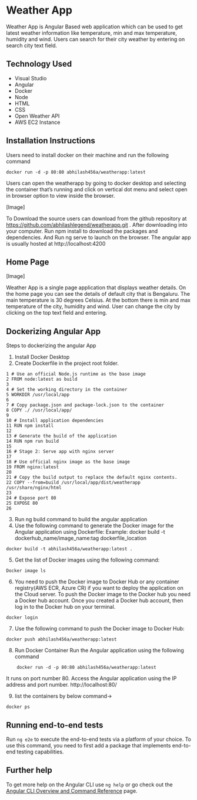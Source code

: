 # Weather App

Weather App is Angular Based web application which can be used to get latest 
weather information like temperature, min and max temperature, humidity 
and wind. Users can search for their city weather by entering on search city 
text field.

## Technology Used

* Visual Studio
* Angular
* Docker
* Node
* HTML
* CSS
* Open Weather API
* AWS EC2 Instance 

## Installation Instructions

Users need to install docker on their machine and run the following 
command

```
docker run -d -p 80:80 abhilash456a/weatherapp:latest
```

Users can open the weatherapp by going to docker desktop and selecting 
the container that’s running and click on vertical dot menu and select 
open in browser option to view inside the browser. 

[Image]

To Download the source users can download from the github repository 
at https://github.com/abhilashlegend/weatherapp.git . After 
downloading into your computer. Run npm install to download the 
packages and dependencies. And Run ng serve to launch on the browser. 
The angular app is usually hosted at http://localhost:4200

## Home Page

[Image]

Weather App is a single page application that displays weather details. 
On the home page you can see the details of default city that is 
Bengaluru. The main temperature is 30 degrees Celsius. At the bottom 
there is min and max temperature of the city, humidity and wind. User 
can change the city by clicking on the top text field and entering.


## Dockerizing Angular App

Steps to dockerizing the angular App
1. Install Docker Desktop
2. Create Dockerfile in the project root folder.

```
1 # Use an official Node.js runtime as the base image
2 FROM node:latest as build
3
4 # Set the working directory in the container
5 WORKDIR /usr/local/app
6
7 # Copy package.json and package-lock.json to the container
8 COPY ./ /usr/local/app/
9
10 # Install application dependencies
11 RUN npm install
12
13 # Generate the build of the application
14 RUN npm run build
15
16 # Stage 2: Serve app with nginx server
17
18 # Use official nginx image as the base image
19 FROM nginx:latest
20
21 # Copy the build output to replace the default nginx contents.
22 COPY --from=build /usr/local/app/dist/weatherapp
/usr/share/nginx/html
23
24 # Expose port 80
25 EXPOSE 80
26
```

3.	Run ng build command to build the angular application
4.	Use the following command to generate the Docker image for the Angular application using Dockerfile:
Example: docker build -t dockerhub_name/image_name:tag dockerfile_location

```
docker build -t abhilash456a/weatherapp:latest .
```
5.	Get the list of Docker images using the following command:

```
Docker image ls
```

6.	You need to push the Docker image to Docker Hub or any container registry(AWS ECR, Azure CR) if you want to deploy the application on the Cloud server.
To push the Docker image to the Docker hub you need a Docker hub account. Once you created a Docker hub account, then log in to the Docker hub on your terminal.

```
docker login
```

7.	Use the following command to push the Docker image to Docker Hub:

```
docker push abhilash456a/weatherapp:latest
```

8. Run Docker Container
Run the Angular application using the following command

```
    docker run -d -p 80:80 abhilash456a/weatherapp:latest
```

   It runs on port number 80. Access the Angular application using the IP                                      address and port number.
    http://localhost:80/ 

9. list the containers by below command->

```
docker ps
```





## Running end-to-end tests

Run `ng e2e` to execute the end-to-end tests via a platform of your choice. To use this command, you need to first add a package that implements end-to-end testing capabilities.

## Further help

To get more help on the Angular CLI use `ng help` or go check out the [Angular CLI Overview and Command Reference](https://angular.io/cli) page.
